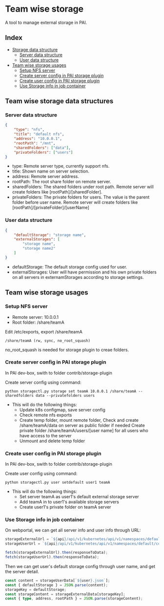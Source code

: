 # Team wise storage

A tool to manage external storage in PAI.

## Index
- [ Storage data structure ](#Data_structure)
    - [ Server data structure ](#Server_data)
    - [ User data structure ](#User_data)
- [ Team wise storage usages ](#Usages)
    - [ Setup NFS server ](#Usages_nfs)
    - [ Create server config in PAI storage plugin ](#Usages_server)
    - [ Create user config in PAI storage plugin ](#Usages_user)
    - [ Use Storage info in job container ](#Usages_job)


## Team wise storage data structures <a name="Data_structure"></a>

### Server data structure <a name="Server_data"></a>
```json
{
	"type": "nfs",
	"title": "default nfs",
	"address": "10.0.0.1",
	"rootPath": "/mnt",
	"sharedFolders": ["data"],
	"privateFolders": ["users"]
}
```

- type: Remote server type, currently support nfs.
- title: Shown name on server selection.
- address: Remote server address.
- rootPath: The root share folder on remote server.
- sharedFolders: The shared folders under root path. Remote server will create folders like [rootPath]/[sharedFolder].
- privateFolders: The private folders for users. The value is the parent folder before user name. Remote server will create folders like [rootPath]/[privateFolder]/[userName]


### User data structure <a name="User_data"></a>
```json
{
	"defaultStorage": "storage name",
	"externalStorages": [
		"storage name",
		"storage name2"
	]
}
```

- defaultStorage: The default storage config used for user.
- externalStorages: User will have permission and his own private folders on all servers in externamStorages according to storage settings.


## Team wise storage usages <a name="Usages"></a>

### Setup NFS server <a name="Usages_nfs"></a>
- Remote server: 10.0.0.1
- Root folder: /share/teamA

Edit /etc/exports, export /share/teamA 
```
/share/teamA (rw, sync, no_root_squash) 
```
no_root_squash is needed for storage plugin to creae folders.


### Create server config in PAI storage plugin <a name="Usages_server"></a>  
In PAI dev-box, swith to folder contrib/storage-plugin

Create server config using command:
```
python storagectl.py storage set teamA 10.0.0.1 /share/teamA --sharedfolders data --privatefolders users
```

- This will do the following things:
	- Update k8s configmap, save server config
	- Check remote nfs exports
	- Create temp folder, mount remote folder, 
		Check and create /share/teamA/data on server as public folder if needed
		Create private folder /share/teamA/users/[user name] for all users who have access to the server
	- Unmount and delete temp folder
   

### Create user config in PAI storage plugin <a name="Usages_user"></a>
In PAI dev-box, swith to folder contrib/storage-plugin

Create user config using command:
```
python storagectl.py user setdefault user1 teamA
```

- This will do the following things:
	- Set server teamA as user1's default external storage server
	- Add teamA in to user1's available storage servers
	- Create user1's private folder on teamA server


### Use Storage info in job container <a name="Usages_job"></a>
On webportal, we can get all server info and user info through URL:
```TypeScript
storageExternalUrl = `${api}/api/v1/kubernetes/api/v1/namespaces/default/configmaps/storage-external`;
storageUserUrl = `${api}/api/v1/kubernetes/api/v1/namespaces/default/configmaps/storage-user`;

fetch(storageExternalUrl).then(responseToData);
fetch(storageUserUrl).then(responseToData);
```

Then we can get user's default storage config through user name, and get the server detail.
```TypeScript
const content = storageUserData[`${user}.json`];
const { defaultStorage } = JSON.parse(content);
storageKey = defaultStorage;
const storageContent = storageExternalData[storageKey];
const { type, address, rootPath } = JSON.parse(storageContent);
```

